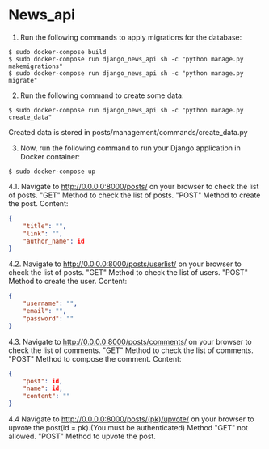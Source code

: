 # News_api
1. Run the following commands to apply migrations for the database:
```console
$ sudo docker-compose build
$ sudo docker-compose run django_news_api sh -c "python manage.py makemigrations"
$ sudo docker-compose run django_news_api sh -c "python manage.py migrate"
```
2. Run the following command to create some data:
```console
$ sudo docker-compose run django_news_api sh -c "python manage.py create_data"
```
Created data is stored in posts/management/commands/create_data.py

3. Now, run the following command to run your Django application in Docker container:
```console
$ sudo docker-compose up
```
4.1. Navigate to http://0.0.0.0:8000/posts/ on your browser to check the list of posts. 
"GET" Method to check the list of posts.
"POST" Method to create the post. Content:
```json
{
    "title": "",
    "link": "",
    "author_name": id
}
```
4.2. Navigate to http://0.0.0.0:8000/posts/userlist/ on your browser to check the list of posts.
"GET" Method to check the list of users.
"POST" Method to create the user. Content:
```json
{
    "username": "",
    "email": "",
    "password": ""
}
```
4.3. Navigate to http://0.0.0.0:8000/posts/comments/ on your browser to check the list of comments.
"GET" Method to check the list of comments.
"POST" Method to compose the comment. Content:
```json
{
    "post": id,
    "name": id,
    "content": ""
}
```
4.4 Navigate to http://0.0.0.0:8000/posts/(pk)/upvote/ on your browser to upvote the post(id = pk).(You must be authenticated)
Method "GET" not allowed.
"POST" Method to upvote the post.






